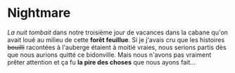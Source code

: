 # Nightmare

*La nuit tombait* dans notre troisième jour de vacances dans la cabane qu'on avait loué au milieu de cette **forêt feuillue**. Si je j'avais cru que les histoires ~~bouilli~~ racontées à l'auberge étaient à moitié vraies, nous serions partis dès que nous aurions quitté ce bidonville. Mais nous n'avons pas vraiment prêter attention et ça fu **la pire des choses** que nous ayons fait...